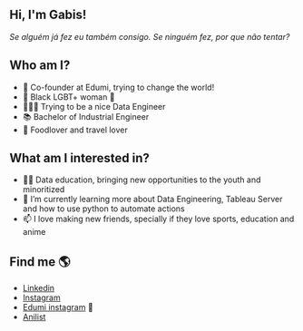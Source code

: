## Hi, I'm Gabis!

_Se alguém já fez eu também consigo. Se ninguém fez, por que não tentar?_

## Who am I?

- 🚀 Co-founder at Edumi, trying to change the world!
- 🤎 Black LGBT+ woman 🌈 
- 👩🏾‍💻 Trying to be a nice Data Engineer
- 📚 Bachelor of Industrial Engineer
- 🍰 Foodlover and travel lover


## What am I interested in?

- 🤝🏻 Data education, bringing new opportunities to the youth and minoritized
- 🌱 I’m currently learning more about Data Engineering, Tableau Server and how to use python to automate actions
- 📫 I love making new friends, specially if they love sports, education and anime

## Find me 🌎

- [Linkedin](https://www.linkedin.com/in/grmia/)
- [Instagram](https://instagram.com/grmia)
- [Edumi instagram](https://instagram.com/edumioficial) 💙
- [Anilist](https://anilist.co/user/grmia/animelist)

<!---
grmia/grmia is a ✨ special ✨ repository because its `README.md` (this file) appears on your GitHub profile.
You can click the Preview link to take a look at your changes.
--->


## 
